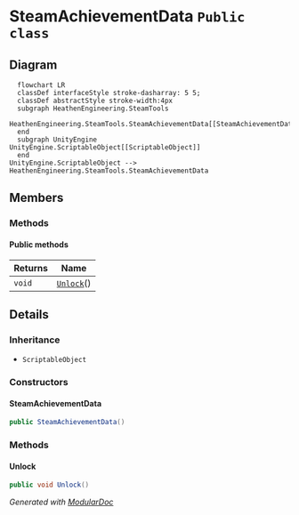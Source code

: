 # SteamAchievementData `Public class`

## Diagram
```mermaid
  flowchart LR
  classDef interfaceStyle stroke-dasharray: 5 5;
  classDef abstractStyle stroke-width:4px
  subgraph HeathenEngineering.SteamTools
  HeathenEngineering.SteamTools.SteamAchievementData[[SteamAchievementData]]
  end
  subgraph UnityEngine
UnityEngine.ScriptableObject[[ScriptableObject]]
  end
UnityEngine.ScriptableObject --> HeathenEngineering.SteamTools.SteamAchievementData
```

## Members
### Methods
#### Public  methods
| Returns | Name |
| --- | --- |
| `void` | [`Unlock`](#unlock)() |

## Details
### Inheritance
 - `ScriptableObject`

### Constructors
#### SteamAchievementData
```csharp
public SteamAchievementData()
```

### Methods
#### Unlock
```csharp
public void Unlock()
```

*Generated with* [*ModularDoc*](https://github.com/hailstorm75/ModularDoc)
